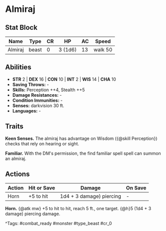 # Almiraj

## Stat Block

| Name | Type | CR | HP | AC | Speed |
|------|------|----|----|----|-------|
| Almiraj | beast | 0 | 3 (1d6) | 13 | walk 50 |

## Abilities

- **STR** 2 | **DEX** 16 | **CON** 10 | **INT** 2 | **WIS** 14 | **CHA** 10
- **Saving Throws:** -  
- **Skills:** Perception ++4, Stealth ++5  
- **Damage Resistances:** -  
- **Condition Immunities:** -  
- **Senses:** darkvision 30 ft.  
- **Languages:** -

## Traits

**Keen Senses.** The almiraj has advantage on Wisdom ({@skill Perception}) checks that rely on hearing or sight.

**Familiar.** With the DM's permission, the find familiar spell spell can summon an almiraj.


## Actions

| Action | Hit or Save | Damage | On Save |
|--------|--------------|--------|----------|
| Horn | +5 to hit | 1d4 + 3 damage) piercing | - |

**Horn.** {@atk mw} +5 to hit to hit, reach 5 ft., one target. {@h}5 (1d4 + 3 damage) piercing damage.


^Tags: #combat_ready #monster #type_beast #cr_0